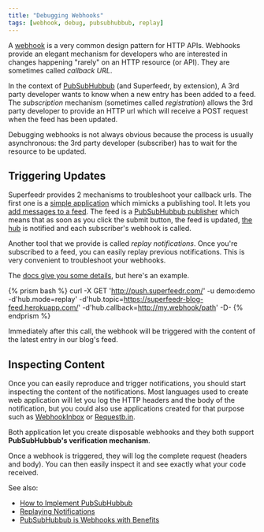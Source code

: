 ```yaml
---
title: "Debugging Webhooks"
tags: [webhook, debug, pubsubhubbub, replay]
---
```


A [webhook](https://en.wikipedia.org/wiki/Webhook) is a very common design pattern for HTTP APIs. Webhooks provide an elegant mechanism for developers who are interested in changes happening "rarely" on an HTTP resource (or API). They are sometimes called *callback URL*.

In the context of [PubSubHubbub](https://en.wikipedia.org/wiki/PubSubHubbub) (and Superfeedr, by extension), A 3rd party developer wants to know when a new entry has been added to a feed. The *subscription* mechanism (sometimes called *registration*) allows the 3rd party developer to provide an HTTP url which will receive a POST request when the feed has been updated.

Debugging webhooks is not always obvious because the process is usually asynchronous: the 3rd party developer (subscriber) has to wait for the resource to be updated.

## Triggering Updates

Superfeedr provides 2 mechanisms to troubleshoot your callback urls. The first one is a [simple application](http://push-pub.appspot.com/) which mimicks a publishing tool. It lets you [add messages to a feed](http://push-pub.appspot.com/). The feed is a [PubSubHubbub publisher](https://superfeedr.com/publisher) which means that as soon as you click the submit button, the feed is updated, [the hub](http://pubsubhubbub.superfeedr.com/) is notified and each subscriber's webhook is called.

Another tool that we provide is called *replay notifications*. Once you're subscribed to a feed, you can easily replay previous notifications. This is very convenient to troubleshoot your webhooks.

The [docs give you some details](http://documentation.superfeedr.com/subscribers.html#replaying-notifications), but here's an example.

{% prism bash %}
curl -X GET 'http://push.superfeedr.com/' 
-u demo:demo
-d'hub.mode=replay' 
-d'hub.topic=https://superfeedr-blog-feed.herokuapp.com/' 
-d'hub.callback=http://my.webhook/path'
-D-
{% endprism %}

Immediately after this call, the webhook will be triggered with the content of the latest entry in our blog's feed.

## Inspecting Content

Once you can easily reproduce and trigger notifications, you should start inspecting the content of the notifications. Most languages used to create web application will let you log the HTTP headers and the body of the notification, but you could also use applications created for that purpose such as [WebhookInbox](http://webhookinbox.com) or [Requestb.in](http://requestb.in/). 

Both application let you create disposable webhooks and they both support **PubSubHubbub's verification mechanism**. 

Once a webhook is triggered, they will log the complete request (headers and body). You can then easily inspect it and see exactly what your code received.

See also:

* [How to Implement PubSubHubbub](http://blog.superfeedr.com/howto-pubsubhubbub/)
* [Replaying Notifications](http://blog.superfeedr.com/replaying-notifications/)
* [PubSubHubbub is Webhooks with Benefits](http://blog.superfeedr.com/webhooks-improved/)
